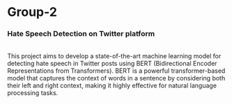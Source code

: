 # Group-2
<h3>Hate Speech Detection on Twitter platform</h3>
<br>
This project aims to develop a state-of-the-art machine learning model for detecting hate speech in Twitter posts using BERT (Bidirectional Encoder Representations from Transformers). BERT is a powerful transformer-based model that captures the context of words in a sentence by considering both their left and right context, making it highly effective for natural language processing tasks.
